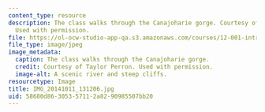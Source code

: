 ```yaml
---
content_type: resource
description: The class walks through the Canajoharie gorge. Courtesy of Taylor Perron.
  Used with permission.
file: https://ol-ocw-studio-app-qa.s3.amazonaws.com/courses/12-001-introduction-to-geology-fall-2013/58680d86305357112a8290985507bb20_IMG_20141011_131206.jpg
file_type: image/jpeg
image_metadata:
  caption: The class walks through the Canajoharie gorge.
  credit: Courtesy of Taylor Perron. Used with permission.
  image-alt: A scenic river and steep cliffs.
resourcetype: Image
title: IMG_20141011_131206.jpg
uid: 58680d86-3053-5711-2a82-90985507bb20
---
```


